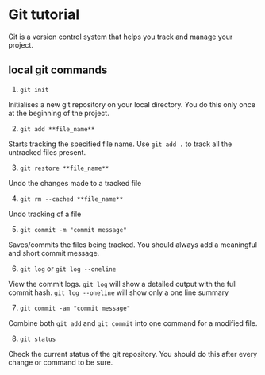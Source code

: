 # Git tutorial

Git is a version control system that helps you track and manage your project.

## local git commands

1. `git init`

Initialises a new git repository on your local directory. You do this only once at the beginning of the project.

2. `git add **file_name**`

Starts tracking the specified file name. Use `git add .` to track all the untracked files present.

3. `git restore **file_name**`

Undo the changes made to a tracked file

4. `git rm --cached **file_name**`

Undo tracking of a file

5. `git commit -m "commit message"`

Saves/commits the files being tracked. You should always add a meaningful and short commit message.

6. `git log` or `git log --oneline`

View the commit logs. `git log` will show a detailed output with the full commit hash. `git log --oneline` will show only a one line summary

7. `git commit -am "commit message"`

Combine both `git add` and `git commit` into one command for a modified file.

8. `git status`

Check the current status of the git repository. You should do this after every change or command to be sure.
